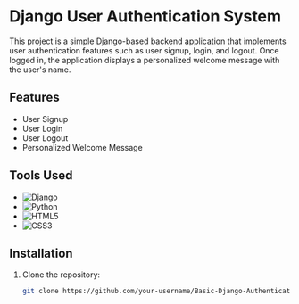 # Django User Authentication System

This project is a simple Django-based backend application that implements user authentication features such as user signup, login, and logout. Once logged in, the application displays a personalized welcome message with the user's name.

## Features
- User Signup
- User Login
- User Logout
- Personalized Welcome Message

## Tools Used
- ![Django](https://img.shields.io/badge/Django-092E20?style=for-the-badge&logo=django&logoColor=white)
- ![Python](https://img.shields.io/badge/Python-3776AB?style=for-the-badge&logo=python&logoColor=white)
- ![HTML5](https://img.shields.io/badge/HTML5-E34F26?style=for-the-badge&logo=html5&logoColor=white)
- ![CSS3](https://img.shields.io/badge/CSS3-1572B6?style=for-the-badge&logo=css3&logoColor=white)

## Installation

1. Clone the repository:
   ```bash
   git clone https://github.com/your-username/Basic-Django-Authentication.git

